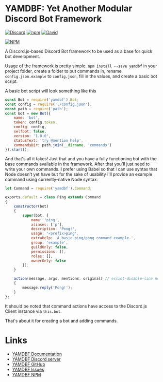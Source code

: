 # YAMDBF: Yet Another Modular Discord Bot Framework

[![Discord](https://discordapp.com/api/guilds/233751981838041090/embed.png)](https://discord.gg/cMXkbXV)
[![npm](https://img.shields.io/npm/v/yamdbf.svg?maxAge=3600)](https://www.npmjs.com/package/yamdbf)
[![David](https://img.shields.io/david/zajrik/yamdbf.svg?maxAge=3600)](https://david-dm.org/zajrik/yamdbf)

[![NPM](https://nodei.co/npm/yamdbf.png?downloads=true&stars=true)](https://nodei.co/npm/yamdbf/)

A Discord.js-based Discord Bot framework to be used as a base for quick bot development.

Usage of the framework is pretty simple. `npm install --save yamdbf` in your project folder, create a folder to put commands in, rename `config.json.example` to `config.json`, fill in the values, and create a basic bot script.

A basic bot script will look something like this

```js
const Bot = require('yamdbf').Bot;
const config = require('./config.json');
const path = require('path');
const bot = new Bot({
	name: 'bot',
	token: config.token,
	config: config,
	selfbot: false,
	version: '1.0.0',
	statusText: 'try @mention help',
	commandsDir: path.join(__dirname, 'commands')
}).start();
```

And that's all it takes! Just that and you have a fully functioning bot with the base commands available in the framework. After that you'll just need to write your own commands. I prefer using Babel so that I can use syntax that Node doesn't yet have but for the sake of usability I'll provide an example command using currently-native Node syntax:

```js
let Command = require('yamdbf').Command;

exports.default = class Ping extends Command
{
	constructor(bot)
	{
		super(bot, {
			name: 'ping',
			aliases: ['p'],
			description: 'Pong!',
			usage: '<prefix>ping',
			extraHelp: 'A basic ping/pong command example.',
			group: 'example',
			guildOnly: false,
			permissions: [],
			roles: [],
			ownerOnly: false
		});
	}

	action(message, args, mentions, original) // eslint-disable-line no-unused-vars
	{
		message.reply('Pong!');
	}
};
```

It should be noted that command actions have access to the Discord.js Client instance via `this.bot`.

That's about it for creating a bot and adding commands.

# Links
- [YAMDBF Documentation](https://zajrik.github.io/yamdbf/index.html)
- [YAMDBF Discord server](https://discord.gg/cMXkbXV)
- [YAMDBF GitHub](https://github.com/zajrik/yamdbf)
- [YAMDBF Issues](https://github.com/zajrik/yamdbf/issues)
- [YAMDBF NPM](https://www.npmjs.com/package/yamdbf)
